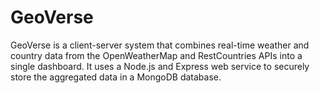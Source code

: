 # GeoVerse
GeoVerse is a client-server system that combines real-time weather and country data from the OpenWeatherMap and RestCountries APIs into a single dashboard. It uses a Node.js and Express web service to securely store the aggregated data in a MongoDB database.
